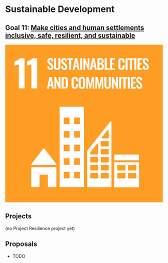 # Sustainable Development

## Goal 11: [Make cities and human settlements inclusive, safe, resilient, and sustainable](https://sdgs.un.org/goals/goal11)

[![Goal 11](../images/sdgs/E-WEB-Goal-11.png)](https://sdgs.un.org/goals/goal11)

## Projects

(no Project Resilience project yet)

## Proposals

- TODO